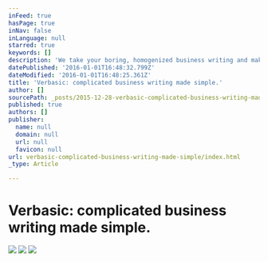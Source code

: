 ```yaml
---
inFeed: true
hasPage: true
inNav: false
inLanguage: null
starred: true
keywords: []
description: 'We take your boring, homogenized business writing and make it concise, simple, and easier to digest for your audience. '
datePublished: '2016-01-01T16:48:32.799Z'
dateModified: '2016-01-01T16:48:25.361Z'
title: 'Verbasic: complicated business writing made simple.'
author: []
sourcePath: _posts/2015-12-28-verbasic-complicated-business-writing-made-simple.md
published: true
authors: []
publisher:
  name: null
  domain: null
  url: null
  favicon: null
url: verbasic-complicated-business-writing-made-simple/index.html
_type: Article

---
```

# Verbasic: complicated business writing made simple.
![](https://the-grid-user-content.s3-us-west-2.amazonaws.com/60fa761d-1784-4079-a34a-75a0a7fadfe8.jpg)
![](https://the-grid-user-content.s3-us-west-2.amazonaws.com/8baaf6d9-6c9e-4549-8f31-c9ad3f4883f6.jpg)
![](https://the-grid-user-content.s3-us-west-2.amazonaws.com/5ea84a5b-63eb-4b5d-b548-93e01021995d.jpg)